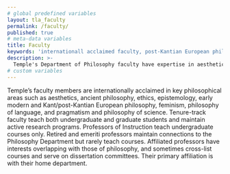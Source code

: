 ```yaml
---
# global predefined variables
layout: tla_faculty
permalink: /faculty/
published: true
# meta-data variables
title: Faculty
keywords: 'internationall acclaimed faculty, post-Kantian European philosophy, professors, faculty'
description: >-
  Temple's Department of Philosophy faculty have expertise in aesthetics, feminist philosophy, philosophy of science, ethics and the morality of law.
# custom variables
---
```

Temple’s faculty members are internationally acclaimed in key philosophical areas such as aesthetics, ancient philosophy, ethics, epistemology, early modern and Kant/post-Kantian European philosophy, feminism, philosophy of language, and pragmatism and philosophy of science. Tenure-track faculty teach both undergraduate and graduate students and maintain active research programs. Professors of Instruction teach undergraduate courses only. Retired and emeriti professors maintain connections to the Philosophy Department but rarely teach courses. Affiliated professors have interests overlapping with those of philosophy, and sometimes cross-list courses and serve on dissertation committees. Their primary affiliation is with their home department.
